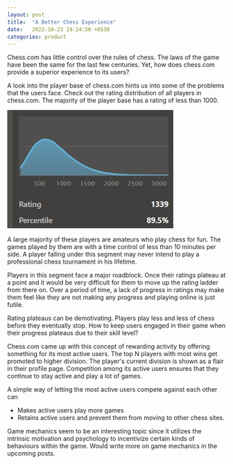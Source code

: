 ```yaml
---
layout: post
title:  "A Better Chess Experience"
date:   2022-10-23 19:24:50 +0530
categories: product
---
```

Chess.com has little control over the rules of chess. The laws of the game have been the same for the last few centuries. Yet,  how does chess.com provide a superior experience to its users?

A look into the player base of chess.com hints us into some of the problems that the users face. Check out the rating distribution of all players in chess.com. The majority of the player base has a rating of less than 1000.

![Chess.com rating distribution](/assets/images/chess_com_rtg_dis.jpg)

A large majority of these players are amateurs who play chess for fun. The games played by them are with a time control of less than 10 minutes per side. A player falling under this segment may never intend to play a professional chess tournament in his lifetime.

Players in this segment face a major roadblock. Once their ratings plateau at a point and it would be very difficult for them to move up the rating ladder from there on. Over a period of time, a lack of progress in ratings may make them feel like they are not making any progress and playing online is just futile.

Rating plateaus can be demotivating. Players play less and less of chess before they eventually stop. How to keep users engaged in their game when their progress plateaus due to their skill level?


Chess.com came up with this concept of rewarding activity by offering something for its most active users. The top N players with most wins get promoted to higher division. The player's current division is shown as a flair in their profile page. Competition among its active users ensures that they continue to stay active and play a lot of games.

A simple way of letting the most active users compete against each other can
* Makes active users play more games
* Retains active users and prevent them from moving to other chess sites.

Game mechanics seem to be an interesting topic since it utilizes the intrinsic motivation and psychology to incentivize certain kinds of behaviours within the game. Would write more on game mechanics in the upcoming posts.